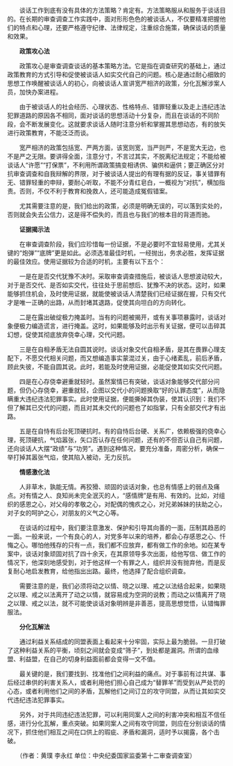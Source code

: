 　　谈话工作到底有没有具体的方法策略？肯定有。方法策略服从和服务于谈话目的。在长期的审查调查工作实践中，面对形形色色的被谈话人，不仅要精准把握他们的特点和心理，还要严格遵守纪律、法律规定，注重综合施策，确保谈话的质量和效果。

　　**政策攻心法**

　　政策攻心是审查调查谈话的基本策略方法。它是指在调查研究的基础上，通过政策教育的方式引导和促使被谈话人如实交代自己的问题。核心是通过耐心细致的思想工作唤醒被谈话人的初心，向被谈话人宣讲宽严相济的政策，分化瓦解涉案人员，加快办案进程。

　　由于被谈话人的社会经历、心理状态、性格特点、错罪轻重以及走上违纪违法犯罪道路的原因各不相同，面对谈话的思想活动十分复杂，而且在谈话的不同阶段，会不断发展变化。这就要求谈话人随时注意分析和掌握其思想动态，有的放矢进行政策教育，不能泛泛而谈。

　　宽严相济的政策包括宽、严两方面，该宽则宽，当严则严，不是宽大无边，也不是严之无限。要讲得全面，注意分寸，不言过其实，不脱离纪法规定；不能给被谈话人“许愿”“打保票”，不利用所谓政策搞变相诱供、骗供和逼供；要正确区分对抗审查调查和自我辩解的界限，对于被谈话人提出的有理有据的反证，事关错罪有无、错罪轻重的申辩，要耐心听取，不能不分青红皂白，一概视为“对抗”，横加指责。否则，不仅不利于教育和挽救人，还可能造成冤假错案。

　　尤其需要注意的是，我们给出的政策，必须是明确无误的，可以落到实处的，否则就会失去公信力，这是得不偿失的，而且也与我们的根本目的背道而驰。

　　**证据揭示法**

　　在审查调查阶段，我们应珍惜每一份证据，不是必要时不宜轻易使用，尤其关键的“炮弹”“底牌”更是如此。必须选准最佳时机，一经抛出，务求必胜，发挥证据的最佳效应。使用证据较为合适的时机，主要有以下五个：

　　一是在是否交代犹豫不决时。采取审查调查措施后，被谈话人思想波动较大，对于是否交代、是否如实交代，往往处于思前想后、犹豫不决的状态。这时，如果能够抓住机会，及时使用证据，就能使被谈话人清楚我们已经证据在握，只有交代才是唯一正确的出路，从而封堵其退路，促使其向坦白的方向转化。

　　二是在露出破绽极力掩盖时。当有的问题被揭开，或有关事项暴露时，谈话对象便极力编造谎言，进行掩盖。这时，如果能够及时出示有关证据，便可以击碎其幻想，促使其彻底放弃侥幸心理，交代问题。

　　三是在自相矛盾无法自圆其说时。谈话对象交代自相矛盾，是其在畏罪心理支配下，不愿交代相关问题，而又想编造事实蒙混过关，由于心绪紊乱，前后矛盾，顾此失彼，不能自圆其说。此时，若能及时使用证据，必能促使其如实交代问题。

　　四是在心存侥幸避重就轻时。虽然案情已有突破，谈话对象能够交代部分问题，但仍心存侥幸，避重就轻，企图以交代小的问题换取“好的认罪态度”，从而隐瞒重大违纪违法犯罪事实。此时使用证据，便能撕掉其伪装，使其认识到：我们不但了解其已交代的问题，而且对其未交代的问题也了如指掌，只有全部交代才有出路。

　　五是在自恃有后台死顶硬抗时。有的自恃后台硬、关系广，依赖极强的侥幸心理，死顶硬抗，气焰嚣张，矢口否认存在任何问题，还有的不但否认自己有问题，还向谈话人大摆“政绩”与“功劳”。遇到这种情况，要充分准备，周密分析，确保一举打掉其嚣张气焰，使其陷入被动，无力反抗。

　　**情感激化法**

　　人非草木，孰能无情。再狡猾、顽固的谈话对象，也总有情感上的弱点及痛点。对有情之人、良知尚未完全泯灭的人，“感情牌”是有用、有效的。比如，对组织的感恩之心，对父母的孝敬之心，对配偶的愧疚之心，对兄弟姊妹的扶助之心，对子女的呵护之心，对朋友的义气之心等。

　　在谈话的过程中，我们要注意激发、保护和引导其向善的一面，压制其趋恶的一面。一般来说，一个有良心的人，对党多年以来的培养，都会心存感恩之心、忏悔之心。哪怕他残存的只有一点，我们都不应放弃，都有做工作的余地。如在某专案中，谈话对象顽固对抗了四十余天，在其原领导多次出面，给他写信、做工作的情况下，他深刻地感受到，对于他这样一个有罪之人，组织并没有抛弃他，而是反复耐心地启发教育，给他指出出路。最终，他选择了配合组织调查。

　　需要注意的是，我们必须将动之以情、晓之以理、戒之以法结合起来，如果晓之以理、戒之以法离开了动之以情，就容易成为空洞的说教；而动之以情离开了晓之以理、戒之以法，就不可能使谈话对象明辨是非善恶，提高思想觉悟，认错悔罪服法。

　　**分化瓦解法**

　　通过利益关系结成的同盟表面上看起来十分牢固，实际上最为脆弱。一旦打破了这种利益关系的平衡，顷刻之间就会变成“筛子”，到处都是漏洞。所谓的血缘盟、利益盟，在自己的切身利益面前都会变得一文不值。

　　最关键的是，我们要找到、找准他们之间利益的痛点。对于事前有过共谋、事后经过串供的利害关系人，或者利用他们担心自己成为“替罪羊”而受到从严处罚的心态，或者利用他们之间的矛盾，瓦解他们之间订立的攻守同盟，从而让其如实交代违纪违法犯罪事实。

　　另外，对于共同违纪违法犯罪，可以利用同案人之间的利害冲突和相互不信任感，进行分化瓦解，重点突破。如果同案人之间有攻守同盟，则应在分别谈话的情况下，抓住他们相互之间在口供上的瑕疵、矛盾和漏洞，适时予以揭露，各个击破。

　　（作者：黄璞 李永红 单位：中央纪委国家监委第十二审查调查室）